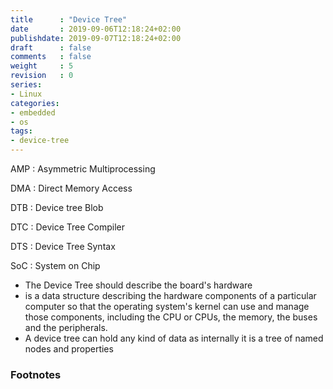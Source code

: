 ```yaml
---
title      : "Device Tree"
date       : 2019-09-06T12:18:24+02:00
publishdate: 2019-09-07T12:18:24+02:00
draft      : false
comments   : false
weight     : 5
revision   : 0
series:
- Linux
categories:
- embedded
- os
tags:
- device-tree
---
```


AMP
: Asymmetric Multiprocessing

DMA
: Direct Memory Access

DTB
: Device tree Blob

DTC
: Device Tree Compiler

DTS
: Device Tree Syntax

SoC
: System on Chip


* The Device Tree should describe the board's hardware
* is a data structure describing the hardware components of a particular computer so that the operating system's kernel can use and manage those components, including the CPU or CPUs, the memory, the buses and the peripherals.
* A device tree can hold any kind of data as internally it is a tree of named nodes and properties


### Footnotes

[^1]:
[^2]:
